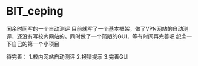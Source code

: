 # BIT_ceping

闲余时间写的一个自动测评
目前就写了一个基本框架，做了VPN网站的自动测评，还没有写校内网站的。同时做了一个简陋的GUI，等有时间再完善吧
纪念一下自己的第一个小项目

待完善：
1.校内网站自动测评
2.报错提示
3.完善GUI
